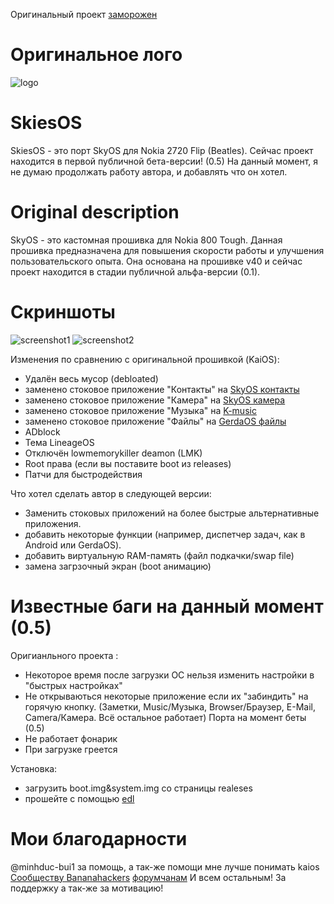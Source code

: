 Оригинальный проект [заморожен](https://github.com/AshiVered/SkyOS/issues/6)
# Оригинальное лого

![logo](https://raw.githubusercontent.com/Cobeta-beta/SkiesOS/main/res/logo.png)

# SkiesOS

SkiesOS - это порт SkyOS для Nokia 2720 Flip (Beatles). Сейчас проект находится в первой публичной бета-версии! (0.5)
На данный момент, я не думаю продолжать работу автора, и добавлять что он хотел.

# Original description

SkyOS - это кастомная прошивка для Nokia 800 Tough. Данная прошивка предназначена для повышения скорости работы и улучшения пользовательского опыта. Она основана на прошивке v40 и
сейчас проект находится в стадии публичной альфа-версии (0.1).


# Скриншоты

![screenshot1](https://raw.githubusercontent.com/Cobeta-beta/SkiesOS/main/res/2022-12-26-08-00-15.png)
![screenshot2](https://raw.githubusercontent.com/Cobeta-beta/SkiesOS/main/res/2022-12-26-08-00-24.png)


Изменения по сравнению с оригинальной прошивкой (KaiOS):
- Удалён весь мусор (debloated)
- заменено стоковое приложение "Контакты" на [SkyOS контакты](https://gitlab.com/AshiVered/skyos-contacts)
- заменено стоковое приложение "Камера" на [SkyOS камера](https://gitlab.com/AshiVered/SkyOS-Camera)
- заменено стоковое приложение "Музыка" на [K-music](https://github.com/arma7x/kaimusic)
- заменено стоковое приложение "Файлы" на [GerdaOS файлы](https://gitlab.com/project-pris/system/-/tree/master/src/system/b2g/webapps/files.gerda.tech/src)
- ADblock
- Тема LineageOS
- Отключён lowmemorykiller deamon (LMK)
- Root права (если вы поставите boot из releases)
- Патчи для быстродействия

Что хотел сделать автор в следующей версии:

- Заменить стоковых приложений на более быстрые альтернативные приложения.
- добавить некоторые функции (например, диспетчер задач, как в Android или GerdaOS).
- добавить виртуальную RAM-память (файл подкачки/swap file)
- замена загрзочный экран (boot анимацию)

# Известные баги на данный момент (0.5)

Оригианльного проекта : 
- Некоторое время после загрузки ОС нельзя изменить настройки в "быстрых настройках"
- Не открываються некоторые приложение если их "забиндить" на горячую кнопку. (Заметки, Music/Музыка, Browser/Браузер, E-Mail, Camera/Камера. Всё остальное работает)
Порта на момент беты (0.5)
- Не работает фонарик
- При загрузке греется

Установка:
- загрузить boot.img&system.img со страницы realeses
- прошейте с помощью [edl](https://wiki.bananahackers.net/development/edl)

# Мои благодарности

@minhduc-bui1 за помощь, а так-же помощи мне лучше понимать kaios
[Сообществу Bananahackers](https://discord.com/channels/472006912846594048/472144586295345153)
[форумчанам](https://4pda.to/forum/index.php?showtopic=965321)
И всем остальным! За поддержку а так-же за мотивацию!
